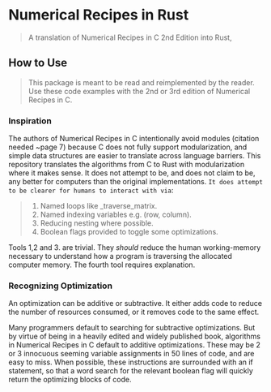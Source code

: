 # Numerical Recipes in Rust

> A translation of Numerical Recipes in C 2nd Edition into Rust,

## How to Use

> This package is meant to be read and reimplemented by the reader.
> Use these code examples with the 2nd or 3rd edition of Numerical Recipes in C.

### Inspiration

The authors of Numerical Recipes in C intentionally avoid modules (citation needed ~page 7) because C does not fully support modularization, and simple data structures are easier to translate across language barriers. This repository translates the algorithms from C to Rust with modularization where it makes sense. It does not attempt to be, and does not claim to be, any better for computers than the original implementations. `It does attempt to be clearer for humans to interact with via`:

> 1. Named loops like \_traverse_matrix.
> 2. Named indexing variables e.g. (row, column).
> 3. Reducing nesting where possible.
> 4. Boolean flags provided to toggle some optimizations.

Tools 1,2 and 3. are trivial. They _should_ reduce the human working-memory necessary to understand how a program is traversing the allocated computer memory. The fourth tool requires explanation.

### Recognizing Optimization

An optimization can be additive or subtractive. It either adds code to reduce the number of resources consumed, or it removes code to the same effect.

Many programmers default to searching for subtractive optimizations. But by virtue of being in a heavily edited and widely published book, algorithms in Numerical Recipes in C default to additive optimizations. These may be 2 or 3 innocuous seeming variable assignments in 50 lines of code, and are easy to miss. When possible, these instructions are surrounded with an if statement, so that a word search for the relevant boolean flag will quickly return the optimizing blocks of code.
